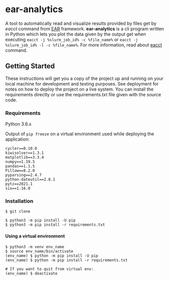 # ear-analytics

A tool to automatically read and visualize results provided by files get by 
_eacct_ command from [EAR](https://gitlab.bsc.es/ear_team/ear/-/wikis/home) framework.
**ear-analytics** is a cli program written in Python which lets you plot the data given by 
the output get when executing `eacct -j %slurm_job_id% -c %file_name%` or 
`eacct -j %slurm_job_id% -l -c %file_name%`. For more information, read about
[eacct](https://gitlab.bsc.es/ear_team/ear/-/wikis/Commands#energy-account-eacct) 
command.

## Getting Started

These instructions will get you a copy of the project up and running on your local machine for development and testing purposes. See deployment for notes on how to deploy the project on a live system.
You can install the requirements directly or use the requirements.txt file given with the source code.

### Requirements

Python 3.6.x

Output of `pip freeze` on a virtual environment used while deploying the 
application:
```
cycler==0.10.0
kiwisolver==1.3.1
matplotlib==3.3.4
numpy==1.19.5
pandas==1.1.5
Pillow==8.2.0
pyparsing==2.4.7
python-dateutil==2.8.1
pytz==2021.1
six==1.16.0
```

### Installation

`$ git clone`

```
$ python3 -m pip install -U pip
$ python3 -m pip install -r requirements.txt
```

#### Using a virtual environment

```
$ python3 -m venv env_name
$ source env_name/bin/activate
(env_name) $ python -m pip install -U pip
(env_name) $ python -m pip install -r requirements.txt

# If you want to quit from virtual env:
(env_name) $ deactivate
```
